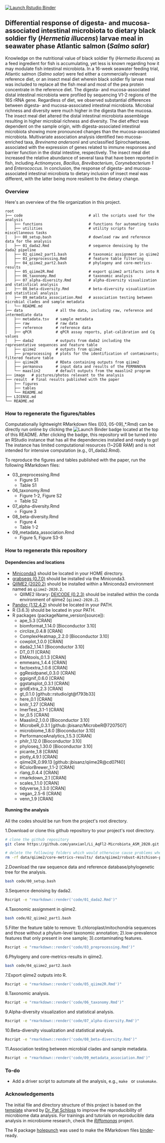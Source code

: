 <!-- badges: start -->
  [![Launch Rstudio Binder](http://mybinder.org/badge_logo.svg)](https://mybinder.org/v2/gh/yanxianl/Li_AqFl2-Microbiota_ASM_2020/master?urlpath=rstudio)
<!-- badges: end -->

## Differential response of digesta- and mucosa-associated intestinal microbiota to dietary black soldier fly (*Hermetia illucens*) larvae meal in seawater phase Atlantic salmon (*Salmo salar*)

Knowledge on the nutritional value of black soldier fly (*Hermetia illucens*) as a feed ingredient for fish is accumulating, yet less is known regarding how it may modulate fish intestinal microbiota. In a 16-week seawater feeding trial, Atlantic salmon (*Salmo salar*) were fed either a commercially-relevant reference diet, or an insect meal diet wherein black soldier fly larvae meal was included to replace all the fish meal and most of the pea protein concentrate in the reference diet. The digesta- and mucosa-associated distal intestinal microbiota were profiled by sequencing V1-2 regions of the 16S rRNA gene. Regardless of diet, we observed substantial differences between digesta- and mucosa-associated intestinal microbiota. Microbial richness and diversity were much higher in the digesta than the mucosa. The insect meal diet altered the distal intestinal microbiota assemblage resulting in higher microbial richness and diversity. The diet effect was dependent on the sample origin, with digesta-associated intestinal microbiota showing more pronounced changes than the mucosa-associated microbiota. Multivariate association analysis identified two mucosa-enriched taxa, *Brevinema andersonii* and unclassified Spirochaetaceae, associated with the expression of genes related to immune responses and barrier function in the distal intestine, respectively. The insect meal diet increased the relative abundance of several taxa that have been reported in fish, including *Actinomyces*, *Bacillus*, *Brevibacterium*, *Corynebacterium 1* and *Enterococcus*. In conclusion, the response of digesta- and mucosa-associated intestinal microbiota to dietary inclusion of insect meal was different, with the latter being more resilient to the dietary change.

### Overview
Here's an overview of the file organization in this project.
```
root
├── code                              # all the scripts used for the analysis
│   ├── functions                     # functions for automating tasks
│   ├── utilities                     # utility scripts for miscellaneous tasks
│   ├── 00_setup.bash                 # download raw and reference data for the analysis
│   ├── 01_dada2.Rmd                  # sequence denoising by the dada2 pipeline
│   ├── 02_qiime2_part1.bash          # taxonomic assignment in qiime2
│   ├── 03_preprocessing.Rmd          # feature table filtering    
│   ├── 04_qiime2_part2.bash          # phylogeny and core-metrics-results
│   ├── 05_qiime2R.Rmd                # export qiime2 artifacts into R
│   ├── 06_taxonomy.Rmd               # taxonomic analysis
│   ├── 07_alpha-diversity.Rmd        # alpha-diversity visualization and statistical analysis
│   ├── 08_beta-diversity.Rmd         # beta-diversity visualization and statistical analysis
│   ├── 09_metadata_association.Rmd   # association testing between microbial clades and sample metadata
│   └── README.md
├── data               # all the data, including raw, reference and intermediate data
│   ├── metadata.tsv   # sample metadata
│   ├── raw            # raw data
│   ├── reference      # reference data
│   ├── qPCR           # qPCR assay reports, plat-calibration and Cq values
│   ├── dada2          # outputs from dada2 including the representative sequences and feature table
│   ├── qiime2         # outputs from qiime2
│   ├── preprocessing  # plots for the identification of contaminants; filtered feature table   
│   ├── qiime2R        # RData containing outputs from qiime2
│   ├── permanova      # input data and results of the PERMANOVA
│   └── maaslin2       # default outputs from the maaslin2 program
├── image   # pictures/photos relevant to the analysis
├── result  # final results published with the paper
│   ├── figures    
│   ├── tables     
│   └── README.md 
├── LICENSE.md  
└── README.md
```
### How to regenerate the figures/tables
Computationally lightweight RMarkdown files ([03, 05-09]_\*.Rmd) can be directly run online by clicking the ![Launch Binder](http://mybinder.org/badge_logo.svg) badge located at the top of this README. After clicking the badge, this repository will be turned into an RStudio instance that has all the dependencies installed and ready to go! The instance has limited computational resources (1~2GB RAM) and is not intended for intensive computation (e.g., 01_dada2.Rmd).

To reproduce the figures and tables published with the paper, run the following RMarkdown files:
* 03_preprocessing.Rmd
  * Figure S1  
  * Table S1
* 06_taxonomy.Rmd    
  * Figure 1-2, Figure S2
  * Table S2
* 07_alpha-diversity.Rmd 
  * Figure 3
* 08_beta-diversity.Rmd
  * Figure 4
  * Table 1-2
* 09_metadata_association.Rmd 
  * Figure 5, Figure S3-8
  
### How to regenerate this repository
#### Dependencies and locations
* [Miniconda3](https://docs.conda.io/en/latest/miniconda.html) should be located in your HOME directory.
* [grabseqs (0.7.0)](https://github.com/louiejtaylor/grabseqs) should be installed via the Miniconda3.
* [QIIME2 (2020.2)](https://docs.qiime2.org/2020.2/) should be installed within a Miniconda3 environment named as `qiime2-2020.2`.
  * QIIME2 library: [DEICODE (0.2.3)](https://library.qiime2.org/plugins/deicode/19/) should be installed within the conda environment of qiime2 (`qiime2-2020.2`).
* [Pandoc (1.12.4.2)](https://pandoc.org/index.html) should be located in your PATH.
* R (3.6.3) should be located in your PATH.
* R packages (packageName_version[source]): 
  * ape_5.3 [CRAN]
  * biomformat_1.14.0 [Bioconductor 3.10]
  * circlize_0.4.8 [CRAN]
  * ComplexHeatmap_2.2.0 [Bioconductor 3.10]
  * cowplot_1.0.0 [CRAN]
  * dada2_1.14.1 [Bioconductor 3.10]
  * DT_0.11 [CRAN]
  * EMAtools_0.1.3 [CRAN]
  * emmeans_1.4.4 [CRAN]
  * factoextra_1.0.6 [CRAN] 
  * ggResidpanel_0.3.0 [CRAN]
  * ggsignif_0.6.0 [CRAN] 
  * ggstatsplot_0.3.1 [CRAN]
  * gridExtra_2.3 [CRAN]
  * gt_0.1.0 [github::rstudio/gt@f793b33]
  * here_0.1 [CRAN]
  * knitr_1.27 [CRAN]
  * lmerTest_3.1-1 [CRAN]
  * lsr_0.5 [CRAN] 
  * Maaslin2_1.0.0 [Bioconductor 3.10]
  * MicrobeR_0.3.1 [github::jbisanz/MicrobeR@7207507]
  * microbiome_1.8.0 [Bioconductor 3.10] 
  * PerformanceAnalytics_1.5.3 [CRAN]
  * philr_1.12.0 [Bioconductor 3.10]
  * phyloseq_1.30.0 [Bioconductor 3.10] 
  * picante_1.8 [CRAN]
  * plotly_4.9.1 [CRAN]
  * qiime2R_0.99.13 [github::jbisanz/qiime2R@cd07f40]
  * RColorBrewer_1.1-2 [CRAN]
  * rlang_0.4.4 [CRAN] 
  * rmarkdown_2.1 [CRAN] 
  * scales_1.1.0 [CRAN]
  * tidyverse_1.3.0 [CRAN]
  * vegan_2.5-6 [CRAN]
  * venn_1.9 [CRAN]
  
#### Running the analysis
All the codes should be run from the project's root directory.

1.Download or clone this github repository to your project's root directory.
```bash
# clone the github repository
git clone https://github.com/yanxianl/Li_AqFl2-Microbiota_ASM_2020.git

# delete the following folders which would otherwise cause problems when running `04_qiime2_part2.bash`
rm -rf data/qiime2/core-metrics-results/ data/qiime2/robust-Aitchison-pca/
```
2.Download the raw sequence data and reference database/phylogenetic tree for the analysis.
```bash
bash code/00_setup.bash
```
3.Sequence denoising by dada2.
```bash
Rscript -e "rmarkdown::render('code/01_dada2.Rmd')"
```
4.Taxonomic assignment in qiime2.
```bash
bash code/02_qiime2_part1.bash
```
5.Filter the feature table to remove: 1).chloroplast/mitochondria sequences and those without a phylum-level taxonomic annotation;
2).low-prevalence features that only present in one sample; 3).contaminating features.
```bash
Rscript -e "rmarkdown::render('code/03_preprocessing.Rmd')"
```
6.Phylogeny and core-metrics-results in qiime2.
```bash
bash code/04_qiime2_part2.bash
```
7.Export qiime2 outputs into R.
```bash
Rscript -e "rmarkdown::render('code/05_qiime2R.Rmd')"
```
8.Taxonomic analysis.
```bash
Rscript -e "rmarkdown::render('code/06_taxonomy.Rmd')"
```
9.Alpha-diversity visualization and statistical analysis.
```bash
Rscript -e "rmarkdown::render('code/07_alpha-diversity.Rmd')"
```
10.Beta-diversity visualization and statistical analysis.
```bash
Rscript -e "rmarkdown::render('code/08_beta-diversity.Rmd')"
```
11.Association testing between microbial clades and sample metadata.
```bash
Rscript -e "rmarkdown::render('code/09_metadata_association.Rmd')"
```

### To-do
* Add a driver script to automate all the analysis, e.g., `make ` or `snakemake`.

### Acknowledgements
The initial file and directory structure of this project is based on the [template](https://github.com/SchlossLab/new_project/releases/latest) shared by [Dr. Pat Schloss](http://www.schlosslab.org/) to improve the reproducibility of microbiome data analysis. For trainings and tutorials on reproducible data analysis in microbiome research, check the [*Riffomonas*](http://www.riffomonas.org/) project.

The R package [holepunch](https://karthik.github.io/holepunch/) was used to make the RMarkdown files [binder](https://mybinder.org/)-ready. 
